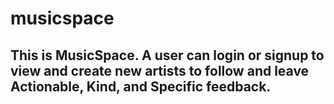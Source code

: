 # musicspace


## This is MusicSpace. A user can login or signup to view and create new artists to  follow and leave Actionable, Kind, and Specific feedback.
